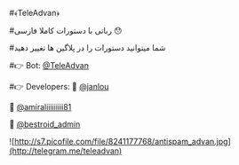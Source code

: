 #﴾TeleAdvan﴿



#رباتی با دستورات کاملا فارسی 😯

#شما میتوانید دستورات را در پلاگین ها تغییر دهید

#👉 Bot: [@TeleAdvan](http://telegram.me/teleadvan)

#👉 Developers: 
👤 [@janlou](http://telegram.me/janlou)

👤 [@amiraliiiiiiiii81](http://telegram.me/amiraliiiiiiiii81)

👤 [@bestroid_admin](http://telegram.me/bestroid_admin)

![http://s7.picofile.com/file/8241177768/antispam_advan.jpg](http://telegram.me/teleadvan)
